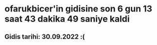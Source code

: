 # ofarukbicer'in gidisine son 6 gun 13 saat 43 dakika 49 saniye kaldi

## Gidis tarihi: 30.09.2022 :(